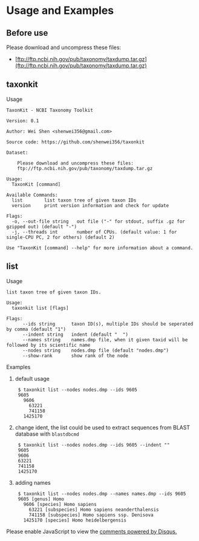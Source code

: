 # Usage and Examples

## Before use

Please download and uncompress these files:

- [ftp://ftp.ncbi.nih.gov/pub/taxonomy/taxdump.tar.gz](ftp://ftp.ncbi.nih.gov/pub/taxonomy/taxdump.tar.gz)


## taxonkit

Usage

```
TaxonKit - NCBI Taxonomy Toolkit

Version: 0.1

Author: Wei Shen <shenwei356@gmail.com>

Source code: https://github.com/shenwei356/taxonkit

Dataset:

    Please download and uncompress these files:
    ftp://ftp.ncbi.nih.gov/pub/taxonomy/taxdump.tar.gz

Usage:
  TaxonKit [command]

Available Commands:
  list        list taxon tree of given taxon IDs
  version     print version information and check for update

Flags:
  -o, --out-file string   out file ("-" for stdout, suffix .gz for gzipped out) (default "-")
  -j, --threads int       number of CPUs. (default value: 1 for single-CPU PC, 2 for others) (default 2)

Use "TaxonKit [command] --help" for more information about a command.

```

## list

Usage

```
list taxon tree of given taxon IDs.

Usage:
  taxonkit list [flags]

Flags:
      --ids string      taxon ID(s), multiple IDs should be seperated by comma (default "1")
      --indent string   indent (default "  ")
      --names string    names.dmp file, when it given taxid will be followed by its scientific name
      --nodes string    nodes.dmp file (default "nodes.dmp")
      --show-rank       show rank of the node

```

Examples

1. default usage

        $ taxonkit list --nodes nodes.dmp --ids 9605
        9605
          9606
            63221
            741158
          1425170

1. change ident, the list could be used to extract sequences from BLAST database with `blastdbcmd`

        $ taxonkit list --nodes nodes.dmp --ids 9605 --indent ""
        9605
        9606
        63221
        741158
        1425170

1. adding names

        $ taxonkit list --nodes nodes.dmp --names names.dmp --ids 9605
        9605 [genus] Homo
          9606 [species] Homo sapiens
            63221 [subspecies] Homo sapiens neanderthalensis
            741158 [subspecies] Homo sapiens ssp. Denisova
          1425170 [species] Homo heidelbergensis



<div id="disqus_thread"></div>
<script>
/**
* RECOMMENDED CONFIGURATION VARIABLES: EDIT AND UNCOMMENT THE SECTION BELOW TO INSERT DYNAMIC VALUES FROM YOUR PLATFORM OR CMS.
* LEARN WHY DEFINING THESE VARIABLES IS IMPORTANT: https://disqus.com/admin/universalcode/#configuration-variables
*/
/*
var disqus_config = function () {
this.page.url = PAGE_URL; // Replace PAGE_URL with your page's canonical URL variable
this.page.identifier = PAGE_IDENTIFIER; // Replace PAGE_IDENTIFIER with your page's unique identifier variable
};
*/
(function() { // DON'T EDIT BELOW THIS LINE
var d = document, s = d.createElement('script');

s.src = '//csvtk.disqus.com/embed.js';

s.setAttribute('data-timestamp', +new Date());
(d.head || d.body).appendChild(s);
})();
</script>
<noscript>Please enable JavaScript to view the <a href="https://disqus.com/?ref_noscript" rel="nofollow">comments powered by Disqus.</a></noscript>
